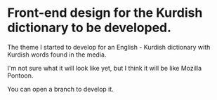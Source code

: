 
# Front-end design for the Kurdish dictionary to be developed.

The theme I started to develop for an English - Kurdish dictionary with Kurdish words found in the media.

I'm not sure what it will look like yet, but I think it will be like Mozilla Pontoon.

You can open a branch to develop it.

